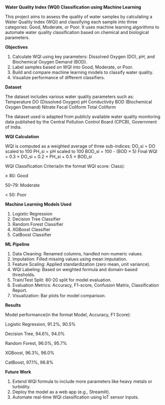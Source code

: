 **Water Quality Index (WQI) Classification using Machine Learning**

This project aims to assess the quality of water samples by calculating a Water Quality Index (WQI) and classifying each sample into three categories: Good, Moderate, or Poor. It uses machine learning algorithms to automate water quality classification based on chemical and biological parameters.

**Objectives**
1. Calculate WQI using key parameters: Dissolved Oxygen (DO), pH, and Biochemical Oxygen Demand (BOD).
2. Label samples based on WQI into Good, Moderate, or Poor.
3. Build and compare machine learning models to classify water quality.
4. Visualize performance of different classifiers.

**Dataset**

The dataset includes various water quality parameters such as:
Temperature
DO (Dissolved Oxygen)
pH
Conductivity
BOD (Biochemical Oxygen Demand)
Nitrate
Fecal Coliform
Total Coliform

The dataset used is adapted from publicly available water quality monitoring data published by the Central Pollution Control Board (CPCB), Government of India.

**WQI Calculation**

WQI is computed as a weighted average of three sub-indices:
DO_si = DO scaled to 100
PH_si = pH scaled to 100
BOD_si = 100 - (BOD × 5)
Final WQI = 0.3 × DO_si + 0.2 × PH_si + 0.5 × BOD_si

WQI Classification Criteria(in the format WQI score: Class):

≥ 80: 	      Good

50–79:       Moderate

< 50:       Poor

**Machine Learning Models Used**
1. Logistic Regression
2. Decision Tree Classifier
3. Random Forest Classifier
4. XGBoost Classifier
5. CatBoost Classifier

**ML Pipeline**
1. Data Cleaning: Renamed columns, handled non-numeric values.
2. Imputation: Filled missing values using mean imputation.
3. Feature Scaling: Applied standardization (zero mean, unit variance).
4. WQI Labeling: Based on weighted formula and domain-based thresholds.
5. Train/Test Split: 80-20 split for model evaluation.
6. Evaluation Metrics: Accuracy, F1-score, Confusion Matrix, Classification Report.
7. Visualization: Bar plots for model comparison.

**Results**

Model performance(in the format Model, Accuracy, F1 Score):

Logistic Regression,	  91.2%,    90.5%

Decision Tree,	        94.6%,	    94.0%

Random Forest,	        96.0%,	    95.7%

XGBoost,	              96.3%,	    96.0%

CatBoost,	            97.1%,	    96.8%

**Future Work**
1. Extend WQI formula to include more parameters like heavy metals or turbidity.
2. Deploy the model as a web app (e.g., Streamlit).
3. Automate real-time WQI classification using IoT sensor inputs.
